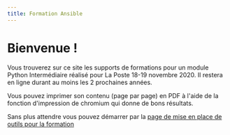```yaml
---
title: Formation Ansible 
---
```


# Bienvenue !

Vous trouverez sur ce site les supports de formations pour un module Python Intermédiaire réalisé pour La Poste 18-19 novembre 2020.
Il restera en ligne durant au moins les 2 prochaines années.

Vous pouvez imprimer son contenu (page par page) en PDF à l'aide de la fonction d'impression de chromium qui donne de bons résultats.

Sans plus attendre vous pouvez démarrer par la [page de mise en place de outils pour la formation](00-presentation-environnement/)